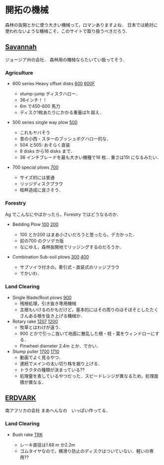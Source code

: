 # 開拓の機械
森林の抜開とかに使う大きい機械って，ロマンありますよね．
日本では絶対に使われないような機械こそ，このサイトで取り扱うべきだろう．

## [Savannah](https://savannahglobal.com/)
ジョージア州の会社．
森林用の機械ならたいてい扱ってそう．

### Agriculture
- 600 series Heavy offset disks
[600](./brochure/Magnum-600-Series.pdf)
[600F](./brochure/MAGNUM-600F-SERIES-FIXED-OFFSET-DISK-AUS.pdf)
    - stump-jump ディスクハロー．
    - 36インチ！！
    - 6m で450-600 馬力
    - ディスク1枚あたりにかかる重量は1t 超え．

- 500 series single way plow 
[500](./brochure/500-3pt.pdf)
    - これもヤバそう
    - 昔の小西・スターのブッシュボグハロー的な．
    - 504 と505: おそらく直装
    - 8 disks から16 disks まで．
    - 36 インチブレードを最も大きい機種で16 枚... 重さは15t になるみたい．

- 700 special plows 
[700](./brochure/700-Series.pdf)
    - サイズ的には普通
    - リッジディスクプラウ
    - 畦畔造成に良さそう．

### Forestry
Ag でこんなにやばかったら，Forestry ではどうなるのか．
- Bedding Plow
[100](./brochure/MAGNUM-140-Rev-D.pdf)
[200](./brochure/200SeriesMountedBeddingPlow.pdf)
    - 100 とか200 はまあ小さいだろうと思ったら，デカかった．
    - 前の700 のクソデカ版
    - なにゆえ，森林抜開地でリッジングするのだろうか．

- Combination Sub-soil plows
[300](./brochure/300series.pdf)
[400](./brochure/400MountedRidegPlow.pdf)
    - サブソイラ付きの，牽引式・直装式のリッジプラウ
    - でかいわ．

### Land Clearing
- Single Blade/Root plows
[900](./brochure/SERIES-900-BLADE-PLOW-BROCHURE.pdf)
    - 残根処理，引き抜き専用機械
    - 主根もいけるのかもだけど，基本的にはその周りのほそぼそとしたたくさんある根を抜き上げる機械か．
- Rotary rake
[1207](./brochure/MODEL-1207-ROTARY-FINE-RAKE.pdf)
[1200](./brochure/MODEL-1200-RAKES-C.pdf)
    - 牧草とはわけが違う．
    - 900 とかで引っこ抜いて地面に散乱した根・枝・葉をウィンドローにする．
    - Pinwheel diameter 2.4m とか．でかい．
- Stump puller
[1700](./brochure/MODEL-1700-STUMP-PULLER-A.pdf)
[1710](./brochure/MODEL-1710-STUMP-PULLER-B.pdf)
    - 動画でよく見るやつ．
    - 連続でメインの太い切り株を掘り上げる．
    - トラクタの種類が決まっている??
    - 処理量を表しているやつだった．スピードレンジが異なるため，処理面積が異なる．


## [ERDVARK](https://www.erdvark.co.za/)
南アフリカの会社
まあへんなの　いっぱい作ってる． 
### Land Clearing
- Bush rake
[TRK](./brochure/TRK-Bush-Rake-3.pdf)

    - レーキ直径は1.68 m か2.2m 
    - ゴムタイヤなので，横滑り防止のディスクはついていない．軽いの専用??
